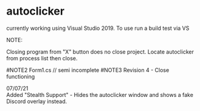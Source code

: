 # autoclicker
currently working using Visual Studio 2019. To use run a build test via VS

NOTE:

Closing program from "X" button does no close project.
  Locate autoclicker from process list then close.

#NOTE2
  Form1.cs // semi incomplete
#NOTE3
Revision 4 - Close functioning



07/07/21  
  Added "Stealth Support" - Hides the autoclicker window and shows a fake Discord overlay instead.
